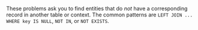 These problems ask you to find entities that do *not* have a corresponding record in another table or context. The common patterns are `LEFT JOIN ... WHERE key IS NULL`, `NOT IN`, or `NOT EXISTS`.

